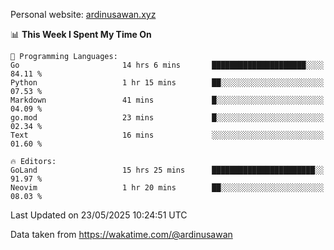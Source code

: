 Personal website: [ardinusawan.xyz](https://ardinusawan.xyz)

<!--START_SECTION:waka-->
📊 **This Week I Spent My Time On** 

```text
💬 Programming Languages: 
Go                       14 hrs 6 mins       █████████████████████░░░░   84.11 % 
Python                   1 hr 15 mins        ██░░░░░░░░░░░░░░░░░░░░░░░   07.53 % 
Markdown                 41 mins             █░░░░░░░░░░░░░░░░░░░░░░░░   04.09 % 
go.mod                   23 mins             █░░░░░░░░░░░░░░░░░░░░░░░░   02.34 % 
Text                     16 mins             ░░░░░░░░░░░░░░░░░░░░░░░░░   01.60 % 

🔥 Editors: 
GoLand                   15 hrs 25 mins      ███████████████████████░░   91.97 % 
Neovim                   1 hr 20 mins        ██░░░░░░░░░░░░░░░░░░░░░░░   08.03 % 
```


 Last Updated on 23/05/2025 10:24:51 UTC
<!--END_SECTION:waka-->
Data taken from https://wakatime.com/@ardinusawan

